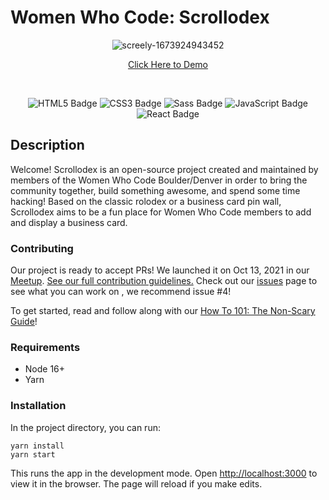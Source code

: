 # Women Who Code: Scrollodex

<div align="center">

![screely-1673924943452](https://user-images.githubusercontent.com/5871075/212801325-b3692299-0d9d-4213-af5e-268c7e079a08.png)

[Click Here to Demo](https://scrollodex.netlify.app/)

<br/>

![HTML5 Badge](https://img.shields.io/badge/HTML5-E34F26?logo=html5&logoColor=fff&style=for-the-badge) ![CSS3 Badge](https://img.shields.io/badge/CSS3-1572B6?logo=css3&logoColor=fff&style=for-the-badge) ![Sass Badge](https://img.shields.io/badge/Sass-C69?logo=sass&logoColor=fff&style=for-the-badge) ![JavaScript Badge](https://img.shields.io/badge/JavaScript-F7DF1E?logo=javascript&logoColor=000&style=for-the-badge) ![React Badge](https://img.shields.io/badge/React-61DAFB?logo=react&logoColor=000&style=for-the-badge)

</div>

## Description

Welcome! Scrollodex is an open-source project created and maintained by members of the Women Who Code Boulder/Denver in order to bring the community together, build something awesome, and spend some time hacking! Based on the classic rolodex or a business card pin wall, Scrollodex aims to be a fun place for Women Who Code members to add and display a business card.

### Contributing
Our project is ready to accept PRs! We launched it on Oct 13, 2021 in our [Meetup](https://www.meetup.com/Women-Who-Code-Boulder-Denver/events/281109143/). [See our full contribution guidelines.](CONTRIBUTING.md) Check out our [issues](https://github.com/wwcodecolorado/scrollodex/issues) page to see what you can work on , we recommend issue #4!

To get started, read and follow along with our [How To 101: The Non-Scary Guide](HOWTO101.md)!

### Requirements
- Node 16+
- Yarn

### Installation

In the project directory, you can run:

`yarn install`\
`yarn start`

This runs the app in the development mode. Open [http://localhost:3000](http://localhost:3000) to view it in the browser. The page will reload if you make edits.
